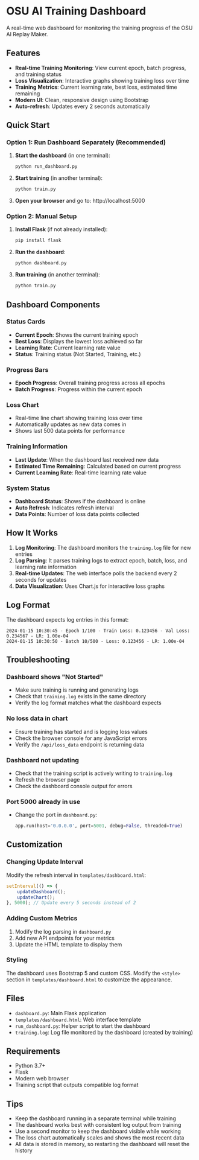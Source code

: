 # OSU AI Training Dashboard

A real-time web dashboard for monitoring the training progress of the OSU AI Replay Maker.

## Features

- **Real-time Training Monitoring**: View current epoch, batch progress, and training status
- **Loss Visualization**: Interactive graphs showing training loss over time
- **Training Metrics**: Current learning rate, best loss, estimated time remaining
- **Modern UI**: Clean, responsive design using Bootstrap
- **Auto-refresh**: Updates every 2 seconds automatically

## Quick Start

### Option 1: Run Dashboard Separately (Recommended)

1. **Start the dashboard** (in one terminal):
   ```bash
   python run_dashboard.py
   ```
   
2. **Start training** (in another terminal):
   ```bash
   python train.py
   ```

3. **Open your browser** and go to: http://localhost:5000

### Option 2: Manual Setup

1. **Install Flask** (if not already installed):
   ```bash
   pip install flask
   ```

2. **Run the dashboard**:
   ```bash
   python dashboard.py
   ```

3. **Run training** (in another terminal):
   ```bash
   python train.py
   ```

## Dashboard Components

### Status Cards
- **Current Epoch**: Shows the current training epoch
- **Best Loss**: Displays the lowest loss achieved so far
- **Learning Rate**: Current learning rate value
- **Status**: Training status (Not Started, Training, etc.)

### Progress Bars
- **Epoch Progress**: Overall training progress across all epochs
- **Batch Progress**: Progress within the current epoch

### Loss Chart
- Real-time line chart showing training loss over time
- Automatically updates as new data comes in
- Shows last 500 data points for performance

### Training Information
- **Last Update**: When the dashboard last received new data
- **Estimated Time Remaining**: Calculated based on current progress
- **Current Learning Rate**: Real-time learning rate value

### System Status
- **Dashboard Status**: Shows if the dashboard is online
- **Auto Refresh**: Indicates refresh interval
- **Data Points**: Number of loss data points collected

## How It Works

1. **Log Monitoring**: The dashboard monitors the `training.log` file for new entries
2. **Log Parsing**: It parses training logs to extract epoch, batch, loss, and learning rate information
3. **Real-time Updates**: The web interface polls the backend every 2 seconds for updates
4. **Data Visualization**: Uses Chart.js for interactive loss graphs

## Log Format

The dashboard expects log entries in this format:
```
2024-01-15 10:30:45 - Epoch 1/100 - Train Loss: 0.123456 - Val Loss: 0.234567 - LR: 1.00e-04
2024-01-15 10:30:50 - Batch 10/500 - Loss: 0.123456 - LR: 1.00e-04
```

## Troubleshooting

### Dashboard shows "Not Started"
- Make sure training is running and generating logs
- Check that `training.log` exists in the same directory
- Verify the log format matches what the dashboard expects

### No loss data in chart
- Ensure training has started and is logging loss values
- Check the browser console for any JavaScript errors
- Verify the `/api/loss_data` endpoint is returning data

### Dashboard not updating
- Check that the training script is actively writing to `training.log`
- Refresh the browser page
- Check the dashboard console output for errors

### Port 5000 already in use
- Change the port in `dashboard.py`:
  ```python
  app.run(host='0.0.0.0', port=5001, debug=False, threaded=True)
  ```

## Customization

### Changing Update Interval
Modify the refresh interval in `templates/dashboard.html`:
```javascript
setInterval(() => {
    updateDashboard();
    updateChart();
}, 5000); // Update every 5 seconds instead of 2
```

### Adding Custom Metrics
1. Modify the log parsing in `dashboard.py`
2. Add new API endpoints for your metrics
3. Update the HTML template to display them

### Styling
The dashboard uses Bootstrap 5 and custom CSS. Modify the `<style>` section in `templates/dashboard.html` to customize the appearance.

## Files

- `dashboard.py`: Main Flask application
- `templates/dashboard.html`: Web interface template
- `run_dashboard.py`: Helper script to start the dashboard
- `training.log`: Log file monitored by the dashboard (created by training)

## Requirements

- Python 3.7+
- Flask
- Modern web browser
- Training script that outputs compatible log format

## Tips

- Keep the dashboard running in a separate terminal while training
- The dashboard works best with consistent log output from training
- Use a second monitor to keep the dashboard visible while working
- The loss chart automatically scales and shows the most recent data
- All data is stored in memory, so restarting the dashboard will reset the history